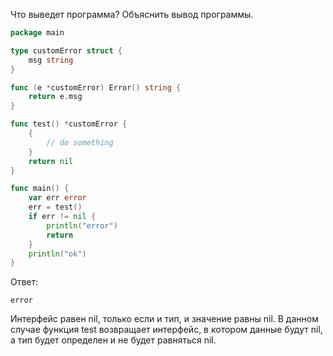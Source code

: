 Что выведет программа? Объяснить вывод программы.

```go
package main

type customError struct {
	msg string
}

func (e *customError) Error() string {
	return e.msg
}

func test() *customError {
	{
		// do something
	}
	return nil
}

func main() {
	var err error
	err = test()
	if err != nil {
		println("error")
		return
	}
	println("ok")
}
```

Ответ:
```
error
```

Интерфейс равен nil, только если и тип, и значение равны nil. В данном случае функция test возвращает интерфейс, в котором данные будут nil, а тип будет определен и не будет равняться nil.
